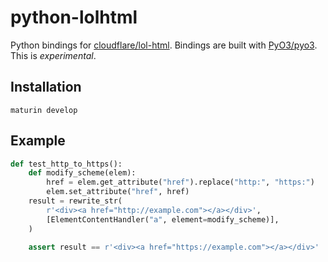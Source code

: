 # python-lolhtml

Python bindings for [cloudflare/lol-html](https://github.com/cloudflare/lol-html/). Bindings are built with [PyO3/pyo3](https://github.com/PyO3/pyo3). This is *experimental*.

## Installation

``` shell
maturin develop
```

## Example

``` python
def test_http_to_https():
    def modify_scheme(elem):
        href = elem.get_attribute("href").replace("http:", "https:")
        elem.set_attribute("href", href)
    result = rewrite_str(
        r'<div><a href="http://example.com"></a></div>',
        [ElementContentHandler("a", element=modify_scheme)],
    )

    assert result == r'<div><a href="https://example.com"></a></div>'
```
